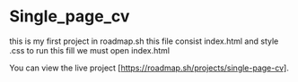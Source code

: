# Single_page_cv

this is my first project in roadmap.sh
this file consist index.html and style .css
to run this fill we must open index.html

You can view the live project [https://roadmap.sh/projects/single-page-cv].